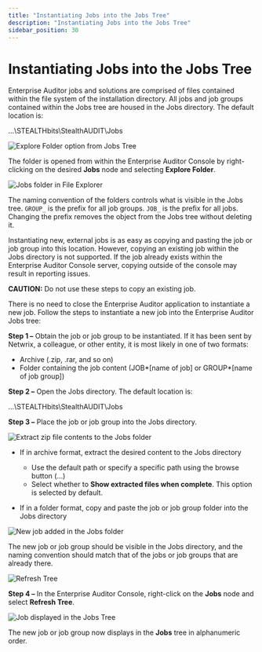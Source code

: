 ```yaml
---
title: "Instantiating Jobs into the Jobs Tree"
description: "Instantiating Jobs into the Jobs Tree"
sidebar_position: 30
---
```


# Instantiating Jobs into the Jobs Tree

Enterprise Auditor jobs and solutions are comprised of files contained within the file system of the
installation directory. All jobs and job groups contained within the Jobs tree are housed in the
Jobs directory. The default location is:

…\STEALTHbits\StealthAUDIT\Jobs

![Explore Folder option from Jobs Tree](/img/product_docs/accessanalyzer/11.6/admin/jobs/explorefolder.webp)

The folder is opened from within the Enterprise Auditor Console by right-clicking on the desired
**Jobs** node and selecting **Explore Folder**.

![Jobs folder in File Explorer](/img/product_docs/accessanalyzer/11.6/admin/jobs/explorefolderfileexplorer.webp)

The naming convention of the folders controls what is visible in the Jobs tree. `GROUP_` is the
prefix for all job groups. `JOB_` is the prefix for all jobs. Changing the prefix removes the object
from the Jobs tree without deleting it.

Instantiating new, external jobs is as easy as copying and pasting the job or job group into this
location. However, copying an existing job within the Jobs directory is not supported. If the job
already exists within the Enterprise Auditor Console server, copying outside of the console may
result in reporting issues.

**CAUTION:** Do not use these steps to copy an existing job.

There is no need to close the Enterprise Auditor application to instantiate a new job. Follow the
steps to instantiate a new job into the Enterprise Auditor Jobs tree:

**Step 1 –** Obtain the job or job group to be instantiated. If it has been sent by Netwrix, a
colleague, or other entity, it is most likely in one of two formats:

- Archive (.zip, .rar, and so on)
- Folder containing the job content (JOB*[name of job] or GROUP*[name of job group])

**Step 2 –** Open the Jobs directory. The default location is:

…\STEALTHbits\StealthAUDIT\Jobs

**Step 3 –** Place the job or job group into the Jobs directory.

![Extract zip file contents to the Jobs folder](/img/product_docs/accessanalyzer/11.6/admin/jobs/instantiateextract.webp)

- If in archive format, extract the desired content to the Jobs directory

    - Use the default path or specify a specific path using the browse button (…)
    - Select whether to **Show extracted files when complete**. This option is selected by default.

- If in a folder format, copy and paste the job or job group folder into the Jobs directory

![New job added in the Jobs folder ](/img/product_docs/accessanalyzer/11.6/admin/jobs/instantiatefileexplorer.webp)

The new job or job group should be visible in the Jobs directory, and the naming convention should
match that of the jobs or job groups that are already there.

![Refresh Tree](/img/product_docs/accessanalyzer/11.6/admin/jobs/refreshtree.webp)

**Step 4 –** In the Enterprise Auditor Console, right-click on the **Jobs** node and select
**Refresh Tree**.

![Job displayed in the Jobs Tree](/img/product_docs/accessanalyzer/11.6/admin/jobs/instantiatejobstree.webp)

The new job or job group now displays in the **Jobs** tree in alphanumeric order.
